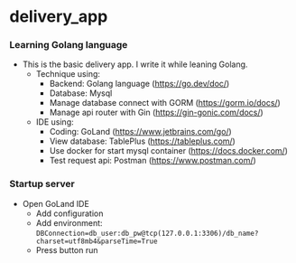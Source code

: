 # delivery_app
### Learning Golang language
* This is the basic delivery app. I write it while leaning Golang.
  - Technique using:
    - Backend: Golang language (https://go.dev/doc/)
    - Database: Mysql
    - Manage database connect with GORM (https://gorm.io/docs/)
    - Manage api router with Gin (https://gin-gonic.com/docs/)
  - IDE using:
    - Coding: GoLand (https://www.jetbrains.com/go/)
    - View database: TablePlus (https://tableplus.com/)
    - Use docker for start mysql container (https://docs.docker.com/)
    - Test request api: Postman (https://www.postman.com/)
### Startup server
  - Open GoLand IDE
    - Add configuration
    - Add environment: `DBConnection=db_user:db_pw@tcp(127.0.0.1:3306)/db_name?charset=utf8mb4&parseTime=True`
    - Press button run